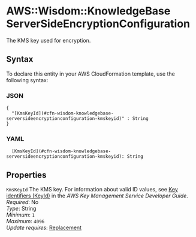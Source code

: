 # AWS::Wisdom::KnowledgeBase ServerSideEncryptionConfiguration<a name="aws-properties-wisdom-knowledgebase-serversideencryptionconfiguration"></a>

The KMS key used for encryption\.

## Syntax<a name="aws-properties-wisdom-knowledgebase-serversideencryptionconfiguration-syntax"></a>

To declare this entity in your AWS CloudFormation template, use the following syntax:

### JSON<a name="aws-properties-wisdom-knowledgebase-serversideencryptionconfiguration-syntax.json"></a>

```
{
  "[KmsKeyId](#cfn-wisdom-knowledgebase-serversideencryptionconfiguration-kmskeyid)" : String
}
```

### YAML<a name="aws-properties-wisdom-knowledgebase-serversideencryptionconfiguration-syntax.yaml"></a>

```
  [KmsKeyId](#cfn-wisdom-knowledgebase-serversideencryptionconfiguration-kmskeyid): String
```

## Properties<a name="aws-properties-wisdom-knowledgebase-serversideencryptionconfiguration-properties"></a>

`KmsKeyId` <a name="cfn-wisdom-knowledgebase-serversideencryptionconfiguration-kmskeyid"></a>
The KMS key\. For information about valid ID values, see [Key identifiers \(KeyId\)](https://docs.aws.amazon.com/kms/latest/developerguide/concepts.html#key-id) in the _AWS Key Management Service Developer Guide_\.  
_Required_: No  
_Type_: String  
_Minimum_: `1`  
_Maximum_: `4096`  
_Update requires_: [Replacement](https://docs.aws.amazon.com/AWSCloudFormation/latest/UserGuide/using-cfn-updating-stacks-update-behaviors.html#update-replacement)
